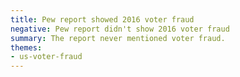 ```yaml
---
title: Pew report showed 2016 voter fraud
negative: Pew report didn't show 2016 voter fraud
summary: The report never mentioned voter fraud.
themes:
- us-voter-fraud
---
```

